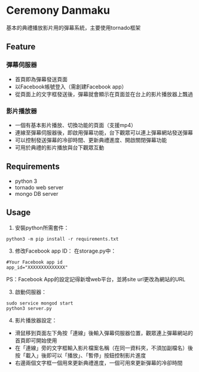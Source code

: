 # Ceremony Danmaku
基本的典禮播放影片用的彈幕系統，主要使用tornado框架

## Feature
### 彈幕伺服器
* 首頁即為彈幕發送頁面
* 以Facebook帳號登入（需創建Facebook app）
* 從頁面上的文字框發送後，彈幕就會顯示在頁面並在台上的影片播放器上飄過

### 影片播放器
* 一個有基本影片播放、切換功能的頁面（支援mp4）
* 連線至彈幕伺服器後，即啟用彈幕功能，台下觀眾可以連上彈幕網站發送彈幕
* 可以控制發送彈幕的冷卻時間、更新典禮進度、開啟關閉彈幕功能
* 可用於典禮的影片播放與台下觀眾互動

## Requirements
* python 3
* tornado web server
* mongo DB server

## Usage
1. 安裝python所需套件：
```
python3 -m pip install -r requirements.txt
```
3. 修改Facebook app ID：
在storage.py中：
```python3
#Your Facebook app id
app_id="XXXXXXXXXXXXXX"
```
PS：Facebook App的設定記得新增web平台，並將site url更改為網站的URL

3. 啟動伺服器：
```
sudo service mongod start
python3 server.py
```
4. 影片播放器設定：
* 滑鼠移到頁面左下角按「連線」後輸入彈幕伺服器位置，觀眾連上彈幕網站的首頁即可開始使用
* 在「連線」旁的文字框輸入影片檔案名稱（在同一資料夾，不須加副檔名）後按「載入」後即可以「播放」、「暫停」按鈕控制影片進度
* 右邊兩個文字框一個用來更新典禮進度，一個可用來更新彈幕的冷卻時間
